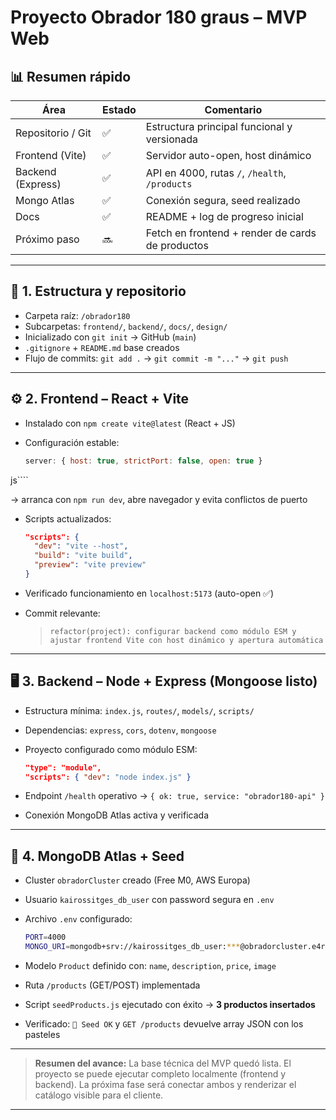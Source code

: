 # Proyecto Obrador 180 graus – MVP Web

## 📊 Resumen rápido

| Área              | Estado | Comentario                                       |
| ----------------- | ------ | ------------------------------------------------ |
| Repositorio / Git | ✅      | Estructura principal funcional y versionada      |
| Frontend (Vite)   | ✅      | Servidor auto-open, host dinámico                |
| Backend (Express) | ✅      | API en 4000, rutas `/`, `/health`, `/products`   |
| Mongo Atlas       | ✅      | Conexión segura, seed realizado                  |
| Docs              | ✅      | README + log de progreso inicial                 |
| Próximo paso      | 🔜      | Fetch en frontend + render de cards de productos |

---

## 🧱 1. Estructura y repositorio

- Carpeta raíz: `/obrador180`  
- Subcarpetas: `frontend/`, `backend/`, `docs/`, `design/`  
- Inicializado con `git init` → GitHub (`main`)  
- `.gitignore` + `README.md` base creados  
- Flujo de commits: `git add .` → `git commit -m "..."` → `git push`

---

## ⚙️ 2. Frontend – React + Vite

- Instalado con `npm create vite@latest` (React + JS)  
- Configuración estable:

  ```js
  server: { host: true, strictPort: false, open: true }

js````

→ arranca con `npm run dev`, abre navegador y evita conflictos de puerto

- Scripts actualizados:

  ```json
  "scripts": {
    "dev": "vite --host",
    "build": "vite build",
    "preview": "vite preview"
  }
  ```

- Verificado funcionamiento en `localhost:5173` (auto-open ✅)
- Commit relevante:

  > `refactor(project): configurar backend como módulo ESM y ajustar frontend Vite con host dinámico y apertura automática`

---

## 🖥️ 3. Backend – Node + Express (Mongoose listo)

- Estructura mínima: `index.js`, `routes/`, `models/`, `scripts/`
- Dependencias: `express`, `cors`, `dotenv`, `mongoose`
- Proyecto configurado como módulo ESM:

  ```json
  "type": "module",
  "scripts": { "dev": "node index.js" }
  ```

- Endpoint `/health` operativo → `{ ok: true, service: "obrador180-api" }`
- Conexión MongoDB Atlas activa y verificada

---

## 🍰 4. MongoDB Atlas + Seed

- Cluster `obradorCluster` creado (Free M0, AWS Europa)
- Usuario `kairossitges_db_user` con password segura en `.env`
- Archivo `.env` configurado:

  ```bash
  PORT=4000
  MONGO_URI=mongodb+srv://kairossitges_db_user:***@obradorcluster.e4rqdd.mongodb.net/obrador180?retryWrites=true&w=majority&appName=obradorCluster
  ```

- Modelo `Product` definido con: `name`, `description`, `price`, `image`
- Ruta `/products` (GET/POST) implementada
- Script `seedProducts.js` ejecutado con éxito → **3 productos insertados**
- Verificado: `🍰 Seed OK` y `GET /products` devuelve array JSON con los pasteles

---

> **Resumen del avance:**
> La base técnica del MVP quedó lista.
> El proyecto se puede ejecutar completo localmente (frontend y backend).
> La próxima fase será conectar ambos y renderizar el catálogo visible para el cliente.

---
